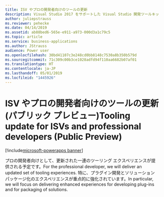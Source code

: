 ```yaml
---
title: ISV やプロの開発者向けのツールの更新
description: Visual Studio 2017 をサポートした Visual Studio 開発ツールキット
author: juliepstrauss
ms.reviewer: pehecke
ms.date: 04/14/2019
ms.assetid: ab88bed6-565e-e911-a973-000d3a1c79c5
ms.topic: article
ms.service: business-applications
ms.author: JStrauss
audience: Power user
ms.openlocfilehash: 30bd41107c3e248cd0bb8148c7530a8b350b579d
ms.sourcegitcommit: 71c309c00b3ce1028adfd94f110aa6682b07af01
ms.translationtype: HT
ms.contentlocale: ja-JP
ms.lasthandoff: 05/01/2019
ms.locfileid: "1445926"
---
```

# <a name="tooling-update-for-isvs-and-professional-developers-public-preview"></a><span data-ttu-id="08680-103">ISV やプロの開発者向けのツールの更新 (パブリック プレビュー)</span><span class="sxs-lookup"><span data-stu-id="08680-103">Tooling update for ISVs and professional developers (Public Preview)</span></span>

[!include[microsoft-powerapps banner](../includes/microsoft-powerapps.md)]

<span data-ttu-id="08680-104">プロの開発者向けとして、更新された一連のツーリング エクスペリエンスが提供される予定です。</span><span class="sxs-lookup"><span data-stu-id="08680-104">For the professional developer, we will deliver an updated set of tooling experiences.</span></span> <span data-ttu-id="08680-105">特に、プラグイン開発とソリューション パッケージ化のエクスペリエンスが重点的に強化されています。</span><span class="sxs-lookup"><span data-stu-id="08680-105">In particular, we will focus on delivering enhanced experiences for developing plug-ins and for packaging of solutions.</span></span>
